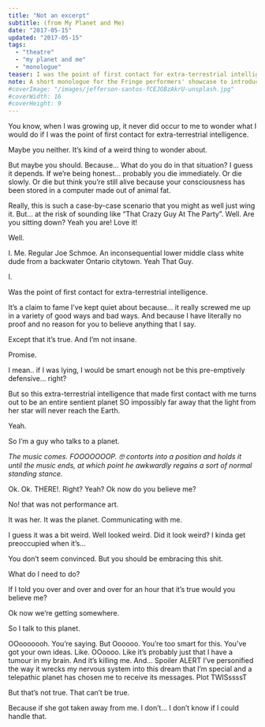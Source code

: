 ```yaml
---
title: "Not an excerpt"
subtitle: (from My Planet and Me)
date: "2017-05-15"
updated: "2017-05-15"
tags: 
  - "theatre"
  - "my planet and me"
  - "monologue"
teaser: I was the point of first contact for extra-terrestrial intelligence.
note: A short monologue for the Fringe performers' showcase to introduce My Planet and Me; adapted from material written for but cut from the play itself.
#coverImage: "/images/jefferson-santos-fCEJGBzAkrU-unsplash.jpg"
#coverWidth: 16
#coverHeight: 9
---
```


You know, when I was growing up, it never did occur to me to wonder what I would do if I was the point of first contact for extra-terrestrial intelligence.

Maybe you neither. It’s kind of a weird thing to wonder about.

But maybe you should. Because… What do you do in that situation? I guess it depends. If we’re being honest… probably you die immediately. Or die slowly. Or die but think you’re still alive because your consciousness has been stored in a computer made out of animal fat.

Really, this is such a case-by-case scenario that you might as well just wing it. But… at the risk of sounding like “That Crazy Guy At The Party”. Well. Are you sitting down? Yeah you are! Love it!

Well.

I. Me. Regular Joe Schmoe. An inconsequential lower middle class white dude from a backwater Ontario citytown. Yeah That Guy.

I.

Was the point of first contact for extra-terrestrial intelligence.

It’s a claim to fame I’ve kept quiet about because… it really screwed me up in a variety of good ways and bad ways. And because I have literally no proof and no reason for you to believe anything that I say.

Except that it’s true. And I’m not insane.

Promise.

I mean.. if I was lying, I would be smart enough not be this pre-emptively defensive… right?

But so this extra-terrestrial intelligence that made first contact with me turns out to be an entire sentient planet SO impossibly far away that the light from her star will never reach the Earth.

Yeah.

So I’m a guy who talks to a planet.

*The music comes. FOOOOOOOP. 🤓 contorts into a position and holds it until the music ends, at which point he awkwardly regains a sort of normal standing stance.*

Ok. Ok. THERE!. Right? Yeah? Ok now do you believe me?

No! that was not performance art.

It was her. It was the planet. Communicating with me.

I guess it was a bit weird. Well looked weird. Did it look weird? I kinda get preoccupied when it’s…

You don’t seem convinced. But you should be embracing this shit.

What do I need to do?

If I told you over and over and over for an hour that it’s true would you believe me?

Ok now we’re getting somewhere.

So I talk to this planet.

OOooooooh. You’re saying. But Oooooo. You’re too smart for this. You’ve got your own ideas. Like. OOoooo. Like it’s probably just that I have a tumour in my brain. And it’s killing me. And… Spoiler ALERT I’ve personified the way it wrecks my nervous system into this dream that I’m special and a telepathic planet has chosen me to receive its messages. Plot TWISssssT

But that’s not true. That can’t be true.

Because if she got taken away from me. I don’t… I don’t know if I could handle that.